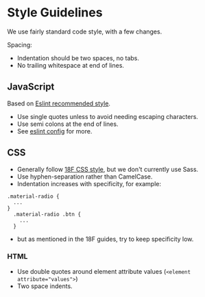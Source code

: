 # Style Guidelines

We use fairly standard code style, with a few changes. 

Spacing: 
 
 * Indentation should be two spaces, no tabs. 
 * No trailing whitespace at end of lines.

## JavaScript

Based on [Eslint recommended style](http://eslint.org/docs/rules/).

* Use single quotes unless to avoid needing escaping characters.
* Use semi colons at the end of lines.
* See [eslint config](/.eslintrc.js) for more.

## CSS

 * Generally follow [18F CSS style], but we don't currently use Sass.
 * Use hyphen-separation rather than CamelCase.
 * Indentation increases with specificity, for example:

```
.material-radio {
  ...
}
  .material-radio .btn {
    ...
  }
```
 * but as mentioned in the 18F guides, try to keep specificity low.

[18F CSS style]: https://18f.gsa.gov/2016/01/11/introducing-the-css-coding-style-guide/

### HTML

* Use double quotes around element attribute values (`<element attribute="values">`)
* Two space indents.